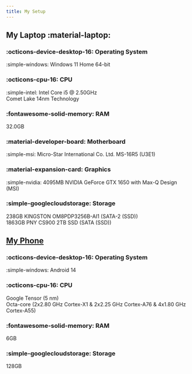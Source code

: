 ```yaml
---
title: My Setup
---
```

## My Laptop :material-laptop:

### :octicons-device-desktop-16: Operating System

:simple-windows: Windows 11 Home 64-bit

### :octicons-cpu-16: CPU

:simple-intel: Intel Core i5 @ 2.50GHz <br>
Comet Lake 14nm Technology

### :fontawesome-solid-memory: RAM

32.0GB

### :material-developer-board: Motherboard

:simple-msi: Micro-Star International Co. Ltd. MS-16R5 (U3E1)

### :material-expansion-card: Graphics

:simple-nvidia: 4095MB NVIDIA GeForce GTX 1650 with Max-Q Design (MSI)

### :simple-googlecloudstorage: Storage

238GB KINGSTON OM8PDP3256B-AI1 (SATA-2 (SSD)) <br>
1863GB PNY CS900 2TB SSD (SATA (SSD))

## [My Phone](https://www.gsmarena.com/google_pixel_6a-11229.php)

### :octicons-device-desktop-16: Operating System

:simple-windows: Android 14

### :octicons-cpu-16: CPU

Google Tensor (5 nm) <br>
Octa-core (2x2.80 GHz Cortex-X1 & 2x2.25 GHz Cortex-A76 & 4x1.80 GHz Cortex-A55)

### :fontawesome-solid-memory: RAM

6GB

### :simple-googlecloudstorage: Storage

128GB
